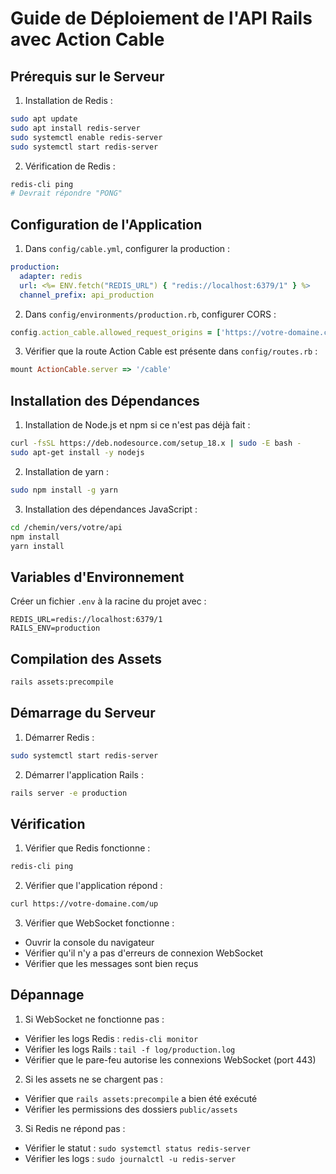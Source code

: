# Guide de Déploiement de l'API Rails avec Action Cable

## Prérequis sur le Serveur

1. Installation de Redis :
```bash
sudo apt update
sudo apt install redis-server
sudo systemctl enable redis-server
sudo systemctl start redis-server
```

2. Vérification de Redis :
```bash
redis-cli ping
# Devrait répondre "PONG"
```

## Configuration de l'Application

1. Dans `config/cable.yml`, configurer la production :
```yaml
production:
  adapter: redis
  url: <%= ENV.fetch("REDIS_URL") { "redis://localhost:6379/1" } %>
  channel_prefix: api_production
```

2. Dans `config/environments/production.rb`, configurer CORS :
```ruby
config.action_cable.allowed_request_origins = ['https://votre-domaine.com']
```

3. Vérifier que la route Action Cable est présente dans `config/routes.rb` :
```ruby
mount ActionCable.server => '/cable'
```

## Installation des Dépendances

1. Installation de Node.js et npm si ce n'est pas déjà fait :
```bash
curl -fsSL https://deb.nodesource.com/setup_18.x | sudo -E bash -
sudo apt-get install -y nodejs
```

2. Installation de yarn :
```bash
sudo npm install -g yarn
```

3. Installation des dépendances JavaScript :
```bash
cd /chemin/vers/votre/api
npm install
yarn install
```

## Variables d'Environnement

Créer un fichier `.env` à la racine du projet avec :
```
REDIS_URL=redis://localhost:6379/1
RAILS_ENV=production
```

## Compilation des Assets

```bash
rails assets:precompile
```

## Démarrage du Serveur

1. Démarrer Redis :
```bash
sudo systemctl start redis-server
```

2. Démarrer l'application Rails :
```bash
rails server -e production
```

## Vérification

1. Vérifier que Redis fonctionne :
```bash
redis-cli ping
```

2. Vérifier que l'application répond :
```bash
curl https://votre-domaine.com/up
```

3. Vérifier que WebSocket fonctionne :
- Ouvrir la console du navigateur
- Vérifier qu'il n'y a pas d'erreurs de connexion WebSocket
- Vérifier que les messages sont bien reçus

## Dépannage

1. Si WebSocket ne fonctionne pas :
- Vérifier les logs Redis : `redis-cli monitor`
- Vérifier les logs Rails : `tail -f log/production.log`
- Vérifier que le pare-feu autorise les connexions WebSocket (port 443)

2. Si les assets ne se chargent pas :
- Vérifier que `rails assets:precompile` a bien été exécuté
- Vérifier les permissions des dossiers `public/assets`

3. Si Redis ne répond pas :
- Vérifier le statut : `sudo systemctl status redis-server`
- Vérifier les logs : `sudo journalctl -u redis-server` 